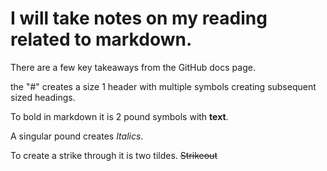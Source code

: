 # I will take notes on my reading related to markdown.

There are a few key takeaways from the GitHub docs page. 

the "#" creates a size 1 header with multiple symbols creating subsequent sized headings.

To bold in markdown it is 2 pound symbols with **text**.

A singular pound creates *Italics*.

To create a strike through it is two tildes. ~~Strikeout~~
